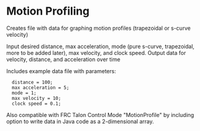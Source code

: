 # Motion Profiling
Creates file with data for graphing motion profiles (trapezoidal or s-curve velocity)

Input desired distance, max acceleration, mode (pure s-curve, trapezoidal, more to be added later), max velocity, and clock speed.
Output data for velocity, distance, and acceleration over time

Includes example data file with parameters: 
```
  distance = 100;
  max acceleration = 5;
  mode = 1;
  max velocity = 10;
  clock speed = 0.1;
```

Also compatible with FRC Talon Control Mode "MotionProfile" by including option to write data in Java code as a 2-dimensional array. 
